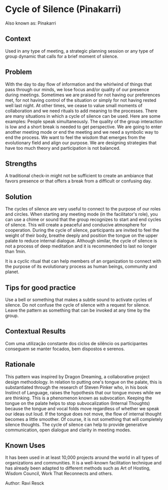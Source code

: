 
# **Cycle of Silence (Pinakarri)**

Also known as: Pinakarri


## **Context**

Used in any type of meeting, a strategic planning session or any type of group dynamic that calls for a brief moment of silence.


## **Problem**

With the day to day flow of information and the whirlwind of things that pass through our minds, we lose focus and/or quality of our presence during meetings. Sometimes we are praised for not having our preferences met, for not having control of the situation or simply for not having rested well last night. At other times, we cease to value small moments of collaboration and we need rituals to add meaning to the processes. There are many situations in which a cycle of silence can be used. Here are some examples: People speak simultaneously. The quality of the group interaction is low and a short break is needed to get perspective. We are going to enter another meeting mode or end the meeting and we need a symbolic way to end the process. We want to feel the wisdom that emerges from the evolutionary field and align our purpose. We are designing strategies that have too much theory and participation is not balanced.


## **Strengths**

A traditional check-in might not be sufficient to create an ambiance that favors presence or that offers a break from a difficult or confusing day.


## **Solution**

The cycles of silence are very useful to connect to the purpose of our roles and circles. When starting any meeting mode (in the facilitator's role), you can use a chime or sound that the group recognizes to start and end cycles of silence. This will create a peaceful and conducive atmosphere for cooperation. During the cycle of silence, participants are invited to feel the weight of their body, breathe deeply and position the tongue on the upper palate to reduce internal dialogue. Although similar, the cycle of silence is not a process of deep meditation and it is recommended to last no longer than 1min.

It is a cyclic ritual that can help members of an organization to connect with the purpose of its evolutionary process as human beings, community and planet.


## **Tips for good practice**

Use a bell or something that makes a subtle sound to activate cycles of silence. Do not confuse the cycle of silence with a request for silence. Leave the pattern as something that can be invoked at any time by the group.


## **Contextual Results**

Com uma utilização constante dos ciclos de silêncio os participantes conseguem se manter focados, bem dispostos e serenos.


## **Rationale**

This pattern was inspired by Dragon Dreaming, a collaborative project design methodology. In relation to putting one's tongue on the palate, this is substantiated through the research of Steven Pinker who, in his book Instinct of Language, raises the hypothesis that our tongue moves while we are thinking. This is a phenomenon known as subvocation. Keeping the tongue on the palate helps to stop subvocalization (Internal Thoughts) because the tongue and vocal folds move regardless of whether we speak our ideas out loud. If the tongue does not move, the flow of internal thought becomes a little smoother. Of course, it is not something that will completely silence thoughts. The cycle of silence can help to provide generative communication, open dialogue and clarity in meeting modes.


## **Known Uses**

It has been used in at least 10,000 projects around the world in all types of organizations and communities. It is a well-known facilitation technique and has already been adapted to different methods such as Art of Hosting, Wisdom Council, Work That Reconnects and others.

Author: Ravi Resck
